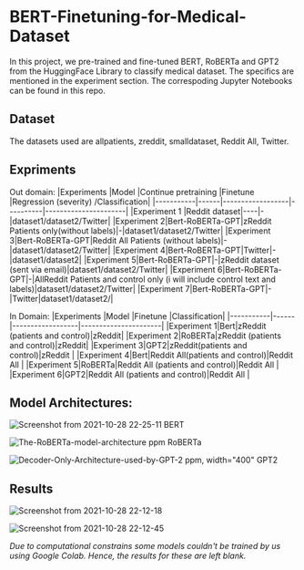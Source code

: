 # BERT-Finetuning-for-Medical-Dataset
In this project, we pre-trained and fine-tuned BERT, RoBERTa and GPT2 from the HuggingFace Library to classify medical dataset. The specifics are mentioned in the experiment section. The correspoding Jupyter Notebooks can be found in this repo.


## Dataset
The datasets used are allpatients, zreddit, smalldataset, Reddit All, Twitter. 

## Expriments

Out domain: 
|Experiments |Model |Continue pretraining |Finetune |Regression (severity) /Classification|
|-----------|------|------------------|----------|----------------------|
|Experiment 1 |Reddit dataset|----|-|dataset1/dataset2/Twitter|
|Experiment 2|Bert-RoBERTa-GPT|zReddit Patients only(without labels)|-|dataset1/dataset2/Twitter|
|Experiment 3|Bert-RoBERTa-GPT|Reddit All Patients (without labels)|-|dataset1/dataset2/Twitter|
|Experiment 4|Bert-RoBERTa-GPT|Twitter|-|dataset1/dataset2|
|Experiment 5|Bert-RoBERTa-GPT|-|zReddit  dataset (sent via email)|dataset1/dataset2/Twitter|
|Experiment 6|Bert-RoBERTa-GPT|-|AllReddit Patients and control only (i will include control text and labels)|dataset1/dataset2/Twitter|
|Experiment 7|Bert-RoBERTa-GPT|-|Twitter|dataset1/dataset2/|

In Domain: 
|Experiments |Model |Finetune |Classification|
|-----------|------|------------------|----------------------|
|Experiment 1|Bert|zReddit (patients and control)|zReddit|
|Experiment 2|RoBERTa|zReddit (patients and control)|zReddit|
|Experiment 3|GPT2|zReddit(patients and control)|zReddit |
|Experiment 4|Bert|Reddit All(patients and control)|Reddit All |
|Experiment 5|RoBERTa|Reddit All (patients and control)|Reddit All |
|Experiment 6|GPT2|Reddit All (patients and control)|Reddit All |

## Model Architectures:
 
![Screenshot from 2021-10-28 22-25-11](https://user-images.githubusercontent.com/69421538/139301223-f889fb38-0225-4491-99e1-bed2279850d6.png)
   BERT
   
   

![The-RoBERTa-model-architecture ppm](https://user-images.githubusercontent.com/69421538/139301483-fc102062-735a-41ab-be1b-da9407989aec.png)
    RoBERTa



![Decoder-Only-Architecture-used-by-GPT-2 ppm, width="400"](https://user-images.githubusercontent.com/69421538/139301262-53702de1-90aa-49f4-9fc6-bb9496fcce70.png)
    GPT2

## Results
![Screenshot from 2021-10-28 22-12-18](https://user-images.githubusercontent.com/69421538/139300799-4cf40b48-8ee5-482d-ae5f-73bc4a510804.png)

![Screenshot from 2021-10-28 22-12-45](https://user-images.githubusercontent.com/69421538/139300843-26c44670-cb70-4b65-831b-2bad0100d3d3.png)

*Due to computational constrains some models couldn't be trained by us using Google Colab. Hence, the results for these are left blank.*
